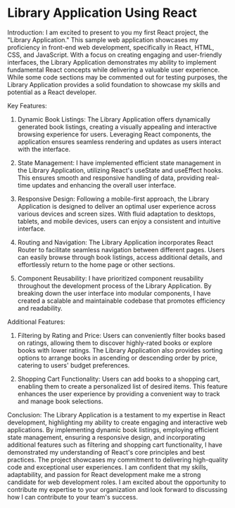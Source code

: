 # Library Application Using React

Introduction:
I am excited to present to you my first React project, the "Library Application." This sample web application showcases my proficiency in front-end web development, specifically in React, HTML, CSS, and JavaScript. With a focus on creating engaging and user-friendly interfaces, the Library Application demonstrates my ability to implement fundamental React concepts while delivering a valuable user experience. While some code sections may be commented out for testing purposes, the Library Application provides a solid foundation to showcase my skills and potential as a React developer.

Key Features:

1. Dynamic Book Listings: The Library Application offers dynamically generated book listings, creating a visually appealing and interactive browsing experience for users. Leveraging React components, the application ensures seamless rendering and updates as users interact with the interface.

2. State Management: I have implemented efficient state management in the Library Application, utilizing React's useState and useEffect hooks. This ensures smooth and responsive handling of data, providing real-time updates and enhancing the overall user interface.

3. Responsive Design: Following a mobile-first approach, the Library Application is designed to deliver an optimal user experience across various devices and screen sizes. With fluid adaptation to desktops, tablets, and mobile devices, users can enjoy a consistent and intuitive interface.

4. Routing and Navigation: The Library Application incorporates React Router to facilitate seamless navigation between different pages. Users can easily browse through book listings, access additional details, and effortlessly return to the home page or other sections.

5. Component Reusability: I have prioritized component reusability throughout the development process of the Library Application. By breaking down the user interface into modular components, I have created a scalable and maintainable codebase that promotes efficiency and readability.

Additional Features:

1. Filtering by Rating and Price: Users can conveniently filter books based on ratings, allowing them to discover highly-rated books or explore books with lower ratings. The Library Application also provides sorting options to arrange books in ascending or descending order by price, catering to users' budget preferences.

2. Shopping Cart Functionality: Users can add books to a shopping cart, enabling them to create a personalized list of desired items. This feature enhances the user experience by providing a convenient way to track and manage book selections.

Conclusion:
The Library Application is a testament to my expertise in React development, highlighting my ability to create engaging and interactive web applications. By implementing dynamic book listings, employing efficient state management, ensuring a responsive design, and incorporating additional features such as filtering and shopping cart functionality, I have demonstrated my understanding of React's core principles and best practices. The project showcases my commitment to delivering high-quality code and exceptional user experiences. I am confident that my skills, adaptability, and passion for React development make me a strong candidate for web development roles. I am excited about the opportunity to contribute my expertise to your organization and look forward to discussing how I can contribute to your team's success.



